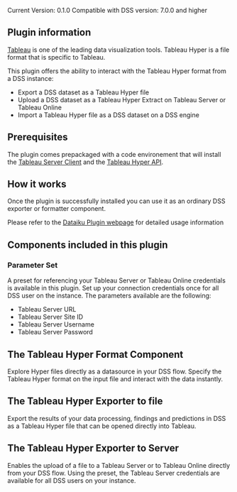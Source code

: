 Current Version: 0.1.0
Compatible with DSS version: 7.0.0 and higher

## Plugin information

[Tableau](https://tableau.com) is one of the leading data visualization tools. Tableau Hyper is a file format
that is specific to Tableau.

This plugin offers the ability to interact with the Tableau Hyper format from a DSS instance:

* Export a DSS dataset as a Tableau Hyper file
* Upload a DSS dataset as a Tableau Hyper Extract on Tableau Server or Tableau Online
* Import a Tableau Hyper file as a DSS dataset on a DSS engine

## Prerequisites

The plugin comes prepackaged with a code environement that will install the [Tableau Server Client](https://tableau.github.io/server-client-python/)
and the [Tableau Hyper API](https://help.tableau.com/current/api/hyper_api/en-us/index.html).

## How it works  

Once the plugin is successfully installed you can use it as an ordinary DSS exporter or formatter component.

Please refer to the [Dataiku Plugin webpage](https://www.dataiku.com/dss/plugins/info/tableau-hyper-extract.html) for detailed usage information

## Components included in this plugin

### Parameter Set

A preset for referencing your Tableau Server or Tableau Online credentials is available in this plugin. Set up your connection 
credentials once for all DSS user on the instance. The parameters available are the following:

* Tableau Server URL
* Tableau Server Site ID
* Tableau Server Username
* Tableau Server Password

## The Tableau Hyper Format Component

Explore Hyper files directly as a datasource in your DSS flow. Specify the Tableau 
Hyper format on the input file and interact with the data instantly. 

## The Tableau Hyper Exporter to file

Export the results of your data processing, findings and predictions in DSS
as a Tableau Hyper file that can be opened directly into Tableau.

## The Tableau Hyper Exporter to Server

Enables the upload of a file to a Tableau Server or to Tableau Online directly from your
DSS flow. Using the preset, the Tableau Server credentials are available for all DSS
users on your instance. 